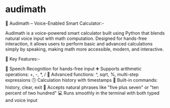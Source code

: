 # audimath
🧠 Audimath – Voice-Enabled Smart Calculator:-

Audimath is a voice-powered smart calculator built using Python that blends natural voice input with math computation. Designed for hands-free interaction, it allows users to perform basic and advanced calculations simply by speaking, making math more accessible, modern, and interactive. 

🔧 Key Features:-

🎤 Speech Recognition for hands-free input
➕ Supports arithmetic operations: +, -, *, /
🧠 Advanced functions: ^, sqrt, %, multi-step expressions
🕓 Calculation history with timestamps
🧹 Built-in commands: history, clear, exit
💬 Accepts natural phrases like "five plus seven" or "ten percent of two hundred"
💻 Runs smoothly in the terminal with both typed and voice input
